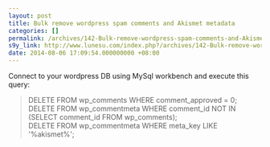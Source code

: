 ```yaml
---
layout: post
title: Bulk remove wordpress spam comments and Akismet metadata
categories: []
permalink: /archives/142-Bulk-remove-wordpress-spam-comments-and-Akismet-metadata.html
s9y_link: http://www.lunesu.com/index.php?/archives/142-Bulk-remove-wordpress-spam-comments-and-Akismet-metadata.html
date: 2014-08-06 17:09:54.000000000 +08:00
---
```

Connect to your wordpress DB using MySql workbench and execute this query:<br />
<blockquote>DELETE FROM wp_comments WHERE comment_approved = 0;<br />
DELETE FROM wp_commentmeta WHERE comment_id NOT IN (SELECT comment_id FROM wp_comments);<br />
DELETE FROM wp_commentmeta WHERE meta_key LIKE '%akismet%';<br />
</blockquote><br />
